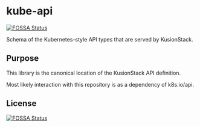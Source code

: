 # kube-api
[![FOSSA Status](https://app.fossa.com/api/projects/git%2Bgithub.com%2FKusionStack%2Fkube-api.svg?type=shield)](https://app.fossa.com/projects/git%2Bgithub.com%2FKusionStack%2Fkube-api?ref=badge_shield)

Schema of the Kubernetes-style API types that are served by KusionStack.

## Purpose
This library is the canonical location of the KusionStack API definition. 

Most likely interaction with this repository is as a dependency of k8s.io/api.


## License
[![FOSSA Status](https://app.fossa.com/api/projects/git%2Bgithub.com%2FKusionStack%2Fkube-api.svg?type=large)](https://app.fossa.com/projects/git%2Bgithub.com%2FKusionStack%2Fkube-api?ref=badge_large)